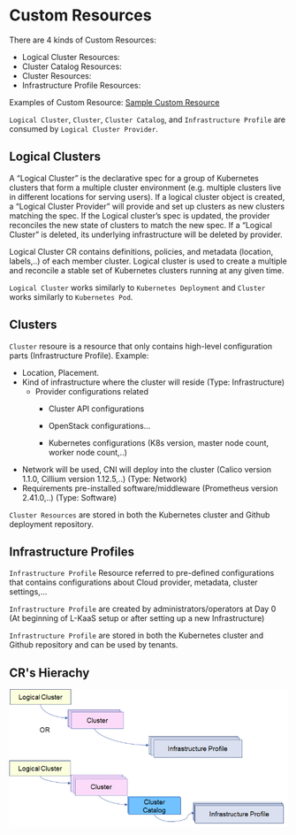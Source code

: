 # Custom Resources

There are 4 kinds of Custom Resources:

* Logical Cluster Resources:
* Cluster Catalog Resources:
* Cluster Resources:
* Infrastructure Profile Resources:

Examples of Custom Resource: [Sample Custom Resource](/docs/sample/)

`Logical Cluster`, `Cluster`, `Cluster Catalog`, and `Infrastructure Profile` are consumed by `Logical Cluster Provider`.

## Logical Clusters

A “Logical Cluster” is the declarative spec for a group of Kubernetes clusters that form a multiple cluster environment (e.g. multiple clusters live in different locations for serving users). If a logical cluster object is created, a “Logical Cluster Provider” will provide and set up clusters as new clusters matching the spec. If the Logical cluster’s spec is updated, the provider reconciles the new state of clusters to match the new spec. If a “Logical Cluster” is deleted, its underlying infrastructure will be deleted by provider.

Logical Cluster CR contains definitions, policies, and metadata (location, labels,..) of each member cluster. Logical cluster is used to create a multiple and reconcile a stable set of Kubernetes clusters running at any given time.

`Logical Cluster` works similarly to `Kubernetes Deployment` and `Cluster` works similarly to `Kubernetes Pod`.
 
## Clusters

`Cluster` resoure is a resource that only contains high-level configuration parts (Infrastructure Profile). Example:

* Location, Placement.
* Kind of infrastructure where the cluster will reside (Type: Infrastructure)
  * Provider configurations related
    * Cluster API configurations
    * OpenStack configurations...

    * Kubernetes configurations (K8s version, master node count, worker node count,..)
* Network will be used, CNI will deploy into the cluster (Calico version 1.1.0, Cillium version 1.12.5,..) (Type: Network)
* Requirements pre-installed software/middleware (Prometheus version 2.41.0,..) (Type: Software)

`Cluster Resources` are stored in both the Kubernetes cluster and Github deployment repository.

## Infrastructure Profiles

`Infrastructure Profile` Resource referred to pre-defined configurations that contains configurations about Cloud provider, metadata, cluster settings,…

`Infrastructure Profile` are created by administrators/operators at Day 0 (At beginning of L-KaaS setup or after setting up a new Infrastructure)

`Infrastructure Profile` are stored in both the Kubernetes cluster and Github repository and can be used by tenants.

## CR's Hierachy

![Custom Resource Hierachy](diagrams/cr-hierachy.png?raw=true "L-KaaS Custom Resource Hierachy")

